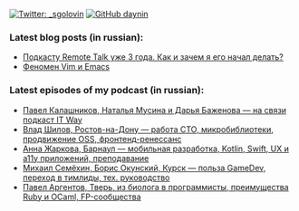 [![Twitter: _sgolovin](https://img.shields.io/twitter/follow/_sgolovin?style=social)](https://twitter.com/_sgolovin)
[![GitHub daynin](https://img.shields.io/github/followers/daynin?label=follow&style=social)](https://github.com/daynin)

### Latest blog posts (in russian):
<!-- BLOG:START -->
- [Подкасту Remote Talk уже 3 года. Как и зачем я его начал делать?](https://teletype.in/@sgolovin/remote-talk)
- [Феномен Vim и Emacs](https://teletype.in/@sgolovin/vim-and-emacs)
<!-- BLOG:END -->

### Latest episodes of my podcast (in russian):
<!-- PODCAST:START -->
- [Павел Калашников, Наталья Мусина и Дарья Баженова — на связи подкаст IT Way](https://soundcloud.com/csssr/pavel-kalashnikov-natalya-musina-i-darya-bazhenova-na-svyazi-podkast-it-way)
- [Влад Шилов, Ростов-на-Дону — работа CTO, микробиблиотеки, продвижение OSS, фронтенд-ренессанс](https://soundcloud.com/csssr/vlad-shilov-rostov-na-donu-rabota-cto-mikrobiblioteki-prodvizhenie-oss-frontend-renessans)
- [Анна Жаркова, Барнаул — мобильная разработка, Kotlin, Swift, UX и a11y приложений, преподавание](https://soundcloud.com/csssr/anna-zharkova-barnaul-mobilnaya-razrabotka-kotlin-swift-ux-i-a11y-prilozheniy-prepodavanie)
- [Михаил Семёхин, Борис Окунский, Курск — польза GameDev, переход в тимлиды, тех. руководство](https://soundcloud.com/csssr/mikhail-semyokhin-boris-okunskiy-kursk-polza-gamedev-perekhod-v-timlidy-tekh-rukovodstvo)
- [Павел Аргентов, Тверь, из биолога в программисты, преимущества Ruby и OCaml, FP-сообщества](https://soundcloud.com/csssr/pavel-argentov-tver-iz-biologa-v-programmisty-preimushchestva-ruby-i-ocaml-fp-soobshchestva)
<!-- PODCAST:END -->
